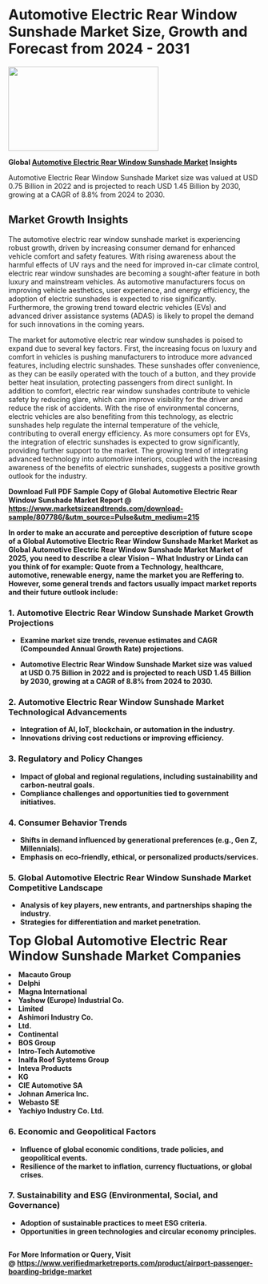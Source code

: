 <H1>Automotive Electric Rear Window Sunshade Market Size, Growth and Forecast from 2024 - 2031</H1><img class="aligncenter size-medium wp-image-584254" src="https://thirdeyenews.in/wp-content/uploads/2024/09/Global-Market-Research-300x168.jpeg" alt="" width="300" height="168" /><p><strong>Global&nbsp;<a href="https://www.marketsizeandtrends.com/download-sample/807786/&amp;utm_source=Pulse&amp;utm_medium=215">Automotive Electric Rear Window Sunshade Market</a> Insights</strong></p><p>Automotive Electric Rear Window Sunshade Market size was valued at USD 0.75 Billion in 2022 and is projected to reach USD 1.45 Billion by 2030, growing at a CAGR of 8.8% from 2024 to 2030.</p><p><h2>Market Growth Insights</h2> <p>The automotive electric rear window sunshade market is experiencing robust growth, driven by increasing consumer demand for enhanced vehicle comfort and safety features. With rising awareness about the harmful effects of UV rays and the need for improved in-car climate control, electric rear window sunshades are becoming a sought-after feature in both luxury and mainstream vehicles. As automotive manufacturers focus on improving vehicle aesthetics, user experience, and energy efficiency, the adoption of electric sunshades is expected to rise significantly. Furthermore, the growing trend toward electric vehicles (EVs) and advanced driver assistance systems (ADAS) is likely to propel the demand for such innovations in the coming years.</p> <p><strong></strong></p> <p>The market for automotive electric rear window sunshades is poised to expand due to several key factors. First, the increasing focus on luxury and comfort in vehicles is pushing manufacturers to introduce more advanced features, including electric sunshades. These sunshades offer convenience, as they can be easily operated with the touch of a button, and they provide better heat insulation, protecting passengers from direct sunlight. In addition to comfort, electric rear window sunshades contribute to vehicle safety by reducing glare, which can improve visibility for the driver and reduce the risk of accidents. With the rise of environmental concerns, electric vehicles are also benefiting from this technology, as electric sunshades help regulate the internal temperature of the vehicle, contributing to overall energy efficiency. As more consumers opt for EVs, the integration of electric sunshades is expected to grow significantly, providing further support to the market. The growing trend of integrating advanced technology into automotive interiors, coupled with the increasing awareness of the benefits of electric sunshades, suggests a positive growth outlook for the industry.</p> <p><strong></p><p><span class=""><strong>Download Full PDF Sample Copy of Global Automotive Electric Rear Window Sunshade Market Report</strong> @ <a href="https://www.marketsizeandtrends.com/download-sample/807786/&amp;utm_source=Pulse&amp;utm_medium=215" target="_blank">https://www.marketsizeandtrends.com/download-sample/807786/&amp;utm_source=Pulse&amp;utm_medium=215</a></span></p><p>In order to make an accurate and perceptive description of future scope of a Global&nbsp;Automotive Electric Rear Window Sunshade Market Market as Global&nbsp;Automotive Electric Rear Window Sunshade Market Market of 2025, you need to describe a clear Vision &ndash; What Industry or Linda can you think of for example: Quote from a Technology, healthcare, automotive, renewable energy, name the market you are Reffering to. However, some general trends and factors usually impact market reports and their future outlook include:</p><h3>1.&nbsp;<strong>Automotive Electric Rear Window Sunshade Market Growth Projections</strong></h3><ul><li>Examine market size trends, revenue estimates and CAGR (Compounded Annual Growth Rate) projections.</li><li><p>Automotive Electric Rear Window Sunshade Market size was valued at USD 0.75 Billion in 2022 and is projected to reach USD 1.45 Billion by 2030, growing at a CAGR of 8.8% from 2024 to 2030.</p></li></ul><h3>2.&nbsp;<strong>Automotive Electric Rear Window Sunshade Market Technological Advancements</strong></h3><ul><li>Integration of AI, IoT, blockchain, or automation in the industry.</li><li>Innovations driving cost reductions or improving efficiency.</li></ul><h3>3.&nbsp;<strong>Regulatory and Policy Changes</strong></h3><ul><li>Impact of global and regional regulations, including sustainability and carbon-neutral goals.</li><li>Compliance challenges and opportunities tied to government initiatives.</li></ul><h3>4.&nbsp;<strong>Consumer Behavior Trends</strong></h3><ul><li>Shifts in demand influenced by generational preferences (e.g., Gen Z, Millennials).</li><li>Emphasis on eco-friendly, ethical, or personalized products/services.</li></ul><h3>5.&nbsp;<strong>Global Automotive Electric Rear Window Sunshade Market Competitive Landscape</strong></h3><ul><li>Analysis of key players, new entrants, and partnerships shaping the industry.</li><li>Strategies for differentiation and market penetration.</li></ul><p data-pm-slice="1 1 []"><span style="color: inherit; font-family: inherit; font-size: 25px;">Top Global Automotive Electric Rear Window Sunshade Market Companies</span></p><div class="" data-test-id=""><p><li>Macauto Group</li><li> Delphi</li><li> Magna International</li><li> Yashow (Europe) Industrial Co.</li><li>Limited</li><li> Ashimori Industry Co.</li><li> Ltd.</li><li> Continental</li><li> BOS Group</li><li> Intro-Tech Automotive</li><li> Inalfa Roof Systems Group</li><li> Inteva Products</li><li> KG</li><li> CIE Automotive SA</li><li> Johnan America Inc.</li><li> Webasto SE</li><li> Yachiyo Industry Co. Ltd.</li></p></div><h3>6.&nbsp;<strong>Economic and Geopolitical Factors</strong></h3><ul><li>Influence of global economic conditions, trade policies, and geopolitical events.</li><li>Resilience of the market to inflation, currency fluctuations, or global crises.</li></ul><h3>7.&nbsp;<strong>Sustainability and ESG (Environmental, Social, and Governance)</strong></h3><ul><li>Adoption of sustainable practices to meet ESG criteria.</li><li>Opportunities in green technologies and circular economy principles.</li></ul><h2><strong style="font-size: 14px;">For More Information or Query, Visit @&nbsp;</strong><a style="background-color: #ffffff; font-size: 14px;" href="https://www.marketsizeandtrends.com/report/automotive-electric-rear-window-sunshade-market/" target="_blank">https://www.verifiedmarketreports.com/product/airport-passenger-boarding-bridge-market</a></h2>
